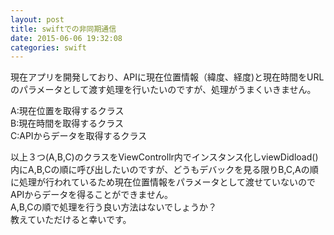 ```yaml
---
layout: post
title: swiftでの非同期通信
date: 2015-06-06 19:32:08
categories: swift
---
```

<p>現在アプリを開発しており、APIに現在位置情報（緯度、経度)と現在時間をURLのパラメータとして渡す処理を行いたいのですが、処理がうまくいきません。</p>

<p>A:現在位置を取得するクラス<br>
B:現在時間を取得するクラス<br>
C:APIからデータを取得するクラス</p>

<p>以上３つ(A,B,C)のクラスをViewControllr内でインスタンス化しviewDidload()内にA,B,Cの順に呼び出したいのですが、どうもデバックを見る限りB,C,Aの順に処理が行われているため現在位置情報をパラメータとして渡せていないのでAPIからデータを得ることができません。<br>
A,B,Cの順で処理を行う良い方法はないでしょうか？<br>
教えていただけると幸いです。</p>
